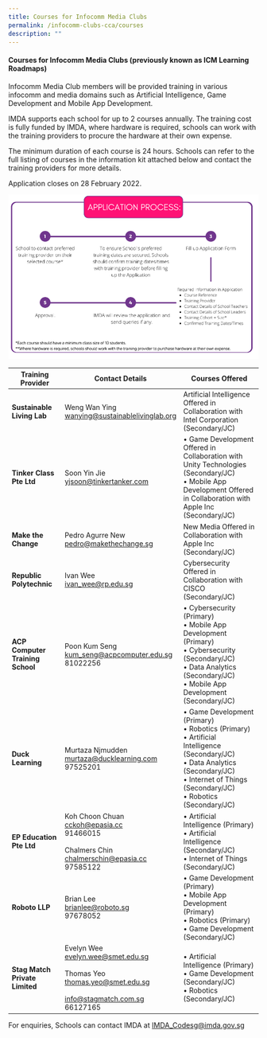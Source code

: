 ```yaml
---
title: Courses for Infocomm Media Clubs
permalink: /infocomm-clubs-cca/courses
description: ""
---
```

#### Courses for Infocomm Media Clubs (previously known as ICM Learning Roadmaps)

Infocomm Media Club members will be provided training in various infocomm and media domains such as Artificial Intelligence, Game Development and Mobile App Development.

IMDA supports each school for up to 2 courses annually. The training cost is fully funded by IMDA, where hardware is required, schools can work with the training providers to procure the hardware at their own expense.  

The minimum duration of each course is 24 hours. Schools can refer to the full listing of courses in the information kit attached below and contact the training providers for more details.

Application closes on 28 February 2022.

![Alt text for image on Isomer site](/images/icmprocess.png)

| **Training Provider** | **Contact Details** | **Courses Offered** |
| -------- | -------- | -------- |
| **Sustainable Living Lab** | Weng Wan Ying<br>wanying@sustainablelivinglab.org  | Artificial Intelligence Offered in Collaboration with Intel Corporation (Secondary/JC)  |
| **Tinker Class Pte Ltd** | Soon Yin Jie<br>yjsoon@tinkertanker.com | •	Game Development Offered in Collaboration with Unity Technologies (Secondary/JC)<br>•	Mobile App Development Offered in Collaboration with Apple Inc (Secondary/JC)|
|**Make the Change**|Pedro Agurre New<br>pedro@makethechange.sg|New Media Offered in Collaboration with Apple Inc (Secondary/JC)|
|**Republic Polytechnic**|Ivan Wee<br>ivan_wee@rp.edu.sg|Cybersecurity Offered in Collaboration with CISCO (Secondary/JC)|
|**ACP Computer Training School**|Poon Kum Seng<br>kum_seng@acpcomputer.edu.sg<br>81022256|•	Cybersecurity (Primary)<br>•	Mobile App Development (Primary)<br>•	Cybersecurity (Secondary/JC)<br>•	Data Analytics (Secondary/JC)<br>•	Mobile App Development (Secondary/JC)|
|**Duck Learning**|Murtaza Njmudden<br>murtaza@ducklearning.com <br>97525201|•	Game Development (Primary)<br>•	Robotics (Primary)<br>•	Artificial Intelligence (Secondary/JC)<br>•	Data Analytics (Secondary/JC)<br>•	Internet of Things (Secondary/JC)<br>•	Robotics (Secondary/JC)|
|**EP Education Pte Ltd**|Koh Choon Chuan<br>cckoh@epasia.cc<br>91466015<br><br>Chalmers Chin<br>chalmerschin@epasia.cc<br>97585122|•	Artificial Intelligence (Primary)<br>•	Artificial Intelligence (Secondary/JC)<br>•	Internet of Things (Secondary/JC)|
|**Roboto LLP**|Brian Lee<br>brianlee@roboto.sg<br>97678052|•	Game Development (Primary)<br>•	Mobile App Development (Primary)<br>•	Robotics (Primary)<br>•	Game Development (Secondary/JC)|
|**Stag Match Private Limited**|Evelyn Wee<br>evelyn.wee@smet.edu.sg<br><br>Thomas Yeo<br>thomas.yeo@smet.edu.sg<br><br>info@stagmatch.com.sg <br>66127165|•	Artificial Intelligence (Primary)<br>•	Game Development (Secondary/JC)<br>•	Robotics (Secondary/JC)|




For enquiries, Schools can contact IMDA at IMDA_Codesg@imda.gov.sg